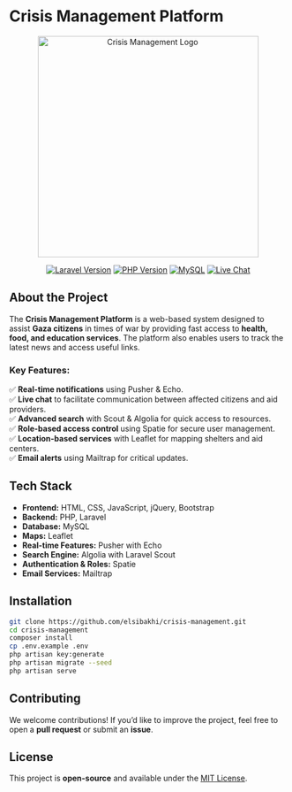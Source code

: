 # **Crisis Management Platform**  

<p align="center">
  <img src="https://your-logo-url.com/logo.png" width="400" alt="Crisis Management Logo">
</p>

<p align="center">
  <a href="#"><img src="https://img.shields.io/badge/Laravel-10-red" alt="Laravel Version"></a>
  <a href="#"><img src="https://img.shields.io/badge/PHP-8.2-blue" alt="PHP Version"></a>
  <a href="#"><img src="https://img.shields.io/badge/MySQL-Database-orange" alt="MySQL"></a>
  <a href="#"><img src="https://img.shields.io/badge/Live%20Chat-Enabled-green" alt="Live Chat"></a>
</p>

## **About the Project**  

The **Crisis Management Platform** is a web-based system designed to assist **Gaza citizens** in times of war by providing fast access to **health, food, and education services**. The platform also enables users to track the latest news and access useful links.

### **Key Features:**  
✅ **Real-time notifications** using Pusher & Echo.  
✅ **Live chat** to facilitate communication between affected citizens and aid providers.  
✅ **Advanced search** with Scout & Algolia for quick access to resources.  
✅ **Role-based access control** using Spatie for secure user management.  
✅ **Location-based services** with Leaflet for mapping shelters and aid centers.  
✅ **Email alerts** using Mailtrap for critical updates.  

## **Tech Stack**  

- **Frontend:** HTML, CSS, JavaScript, jQuery, Bootstrap  
- **Backend:** PHP, Laravel  
- **Database:** MySQL  
- **Maps:** Leaflet  
- **Real-time Features:** Pusher with Echo  
- **Search Engine:** Algolia with Laravel Scout  
- **Authentication & Roles:** Spatie  
- **Email Services:** Mailtrap  

## **Installation**  

```bash
git clone https://github.com/elsibakhi/crisis-management.git
cd crisis-management
composer install
cp .env.example .env
php artisan key:generate
php artisan migrate --seed
php artisan serve
```

## **Contributing**  

We welcome contributions! If you’d like to improve the project, feel free to open a **pull request** or submit an **issue**.

## **License**  

This project is **open-source** and available under the [MIT License](LICENSE).
